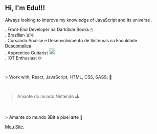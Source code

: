 <h2>Hi, I'm Edu!!!  </h2>
<p>Always looking to improve my knowledge of JavaScript and its universe .</p>
<p>
  . Front-End Developer na DarkSide Books  🖱
  <br>
  . Brazilian 🇧🇷
  <br>
  . Cursando Analise e Desenvolvimento de Sistemas na Faculdade <a href="https://descomplica.com.br/faculdade/" target="_blank">Descomplica</a>
  <br>
  . Apprentice Guitarist  <img src="https://emojipedia-us.s3.dualstack.us-west-1.amazonaws.com/thumbs/160/apple/271/guitar_1f3b8.png" srcset="https://emojipedia-us.s3.dualstack.us-west-1.amazonaws.com/thumbs/320/apple/271/guitar_1f3b8.png 2x" alt="Guitar on Apple iOS 14.2" width="20" height="20">
  <br>
  . IOT Enthusiast ⚙️
</p>
<br>
<p>
  > Work with, React, JavaScript, HTML, CSS, SASS; 💾
</p>
<br>
<p>
  
  > Amante do mundo Nintendo 🕹️
</p>
<br>
<p>
  > Amante do mundo 8Bit e pixel arte 👾
</p>
<a href="https://eduardosilvajs.com.br/" target="_blank">Meu Site.</a>
